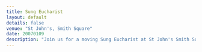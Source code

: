 ```yaml
---
title: Sung Eucharist
layout: default
details: false
venue: "St John's, Smith Square"
date: 20070109
description: "Join us for a moving Sung Eucharist at St John's Smith Square, featuring choral music and liturgy in a beautiful setting. All are welcome to attend."
---
```

